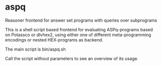 # aspq
Reasoner frontend for answer set programs with queries over subprograms

This is a shell script based frontend for evaluating ASPq-programs based
on Potassco or dlvhex2, using either one of different meta-programming encodings
or nested HEX-programs as backend.

The main script is
	bin/aspq.sh

Call the script without parameters to see an overview of its usage.

